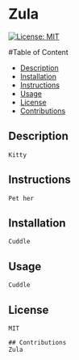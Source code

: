 # Zula

  [![License: MIT](https://img.shields.io/badge/License-MIT-yellow.svg)](https://opensource.org/licenses/MIT)

  #Table of Content
  - [Description](#Description)
  - [Installation](#Installation)
  - [Instructions](#Instructions)
  - [Usage](#Usage)
  - [License](#License)
  - [Contributions](#Contributions)
 
 ## Description
    Kitty

 ## Instructions
    Pet her

 ## Installation
    Cuddle

 ## Usage
    Cuddle

## License
    MIT

    ## Contributions
    Zula 
    
